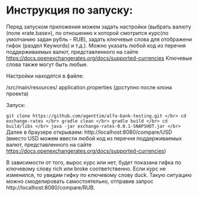 # Инструкция по запуску: #
Перед запуском приложения можем задать настройки (выбрать валюту (поле «rate.base»), по отношению к которой смотрится курс(по умолчанию задан рубль - RUB), задать ключевые слова для отображени гифок (раздел Keywords) и т.д.). Можно указать любой код из перечня поддерживаемых валют, представленного на сайте https://docs.openexchangerates.org/docs/supported-currencies Ключевые слова также могут быть любые.

Настройки находятся в файле:

/src/main/resources/ application.properties (доступно после клона проекта)

Запуск:

`git clone https://github.com/agenttim/alfa-bank-testing.git </br>
cd exchange-rates </br>
gradle clean </br>
gradle build </br>
cd build/libs </br>
java -jar exchange-rates-0.0.1-SNAPSHOT.jar </br>`
Далее в браузере открываем: http://localhost:8080/compare/USD </br>
(вместо USD можем ввести любой код из перечня поддерживаемых валют, представленного на сайте https://docs.openexchangerates.org/docs/supported-currencies)

В зависимости от того, вырос курс или нет, будет показана гифка по ключевому слову rich или broke соответственно. Если курс не изменился, то увидим гифку по ключевому слову duck. Такую ситуацию можно смоделировать самостоятельно, отправив запрос http://localhost:8080/compare/RUB.